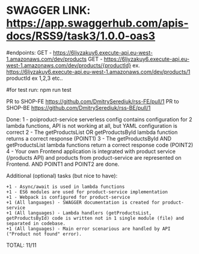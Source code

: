 # SWAGGER LINK: https://app.swaggerhub.com/apis-docs/RSS9/task3/1.0.0-oas3

#endpoints:
  GET - https://6ljyzakuy6.execute-api.eu-west-1.amazonaws.com/dev/products
  GET - https://6ljyzakuy6.execute-api.eu-west-1.amazonaws.com/dev/products/{productId}
        ex. https://6ljyzakuy6.execute-api.eu-west-1.amazonaws.com/dev/products/1
productId ex 1,2,3 etc..

#for test run:
    npm run test

PR to SHOP-FE
	https://github.com/DmitrySerediuk/rss-FE/pull/1
PR to SHOP-BE
	https://github.com/DmitrySerediuk/rss-BE/pull/1
    
Done:
    1 - poiproduct-service serverless config contains configuration for 2 lambda functions, API is not working at all, but YAML configuration is correct
    2 - The getProductsList OR getProductsById lambda function returns a correct response (POINT1)
    3 - The getProductsById AND getProductsList lambda functions return a correct response code (POINT2)
    4 - Your own Frontend application is integrated with product service (/products API) and products from product-service are represented on Frontend. AND POINT1 and POINT2 are done.

Additional (optional) tasks (but nice to have):

    +1 - Async/await is used in lambda functions
    +1 - ES6 modules are used for product-service implementation
    +1 - Webpack is configured for product-service
    +1 (All languages) - SWAGGER documentation is created for product-service
    +1 (All languages) - Lambda handlers (getProductsList, getProductsById) code is written not in 1 single module (file) and separated in codebase.
    +1 (All languages) - Main error scenarious are handled by API ("Product not found" error).


TOTAL: 11/11
